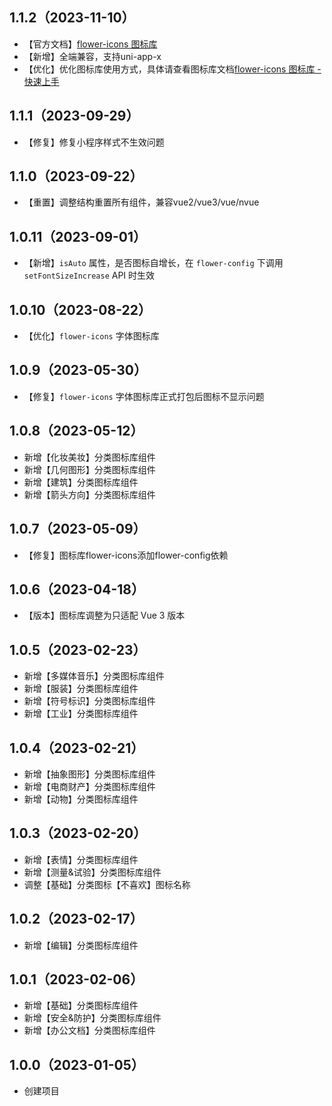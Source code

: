 ## 1.1.2（2023-11-10）
- 【官方文档】[flower-icons 图标库](https://flowerui.com/documents/flower-empty/guide/sketch.html)
- 【新增】全端兼容，支持uni-app-x
- 【优化】优化图标库使用方式，具体请查看图标库文档[flower-icons 图标库 - 快速上手](https://flowerui.com/documents/flower-icons/guide/install.html#使用方式)
## 1.1.1（2023-09-29）
- 【修复】修复小程序样式不生效问题
## 1.1.0（2023-09-22）
- 【重置】调整结构重置所有组件，兼容vue2/vue3/vue/nvue
## 1.0.11（2023-09-01）
- 【新增】`isAuto` 属性，是否图标自增长，在 `flower-config` 下调用 `setFontSizeIncrease` API 时生效
## 1.0.10（2023-08-22）
- 【优化】`flower-icons` 字体图标库
## 1.0.9（2023-05-30）
- 【修复】`flower-icons` 字体图标库正式打包后图标不显示问题
## 1.0.8（2023-05-12）
- 新增【化妆美妆】分类图标库组件
- 新增【几何图形】分类图标库组件
- 新增【建筑】分类图标库组件
- 新增【箭头方向】分类图标库组件
## 1.0.7（2023-05-09）
- 【修复】图标库flower-icons添加flower-config依赖
## 1.0.6（2023-04-18）
- 【版本】图标库调整为只适配 Vue 3 版本
## 1.0.5（2023-02-23）
- 新增【多媒体音乐】分类图标库组件
- 新增【服装】分类图标库组件
- 新增【符号标识】分类图标库组件
- 新增【工业】分类图标库组件
## 1.0.4（2023-02-21）
- 新增【抽象图形】分类图标库组件
- 新增【电商财产】分类图标库组件
- 新增【动物】分类图标库组件
## 1.0.3（2023-02-20）
- 新增【表情】分类图标库组件
- 新增【测量&试验】分类图标库组件
- 调整【基础】分类图标【不喜欢】图标名称
## 1.0.2（2023-02-17）
- 新增【编辑】分类图标库组件
## 1.0.1（2023-02-06）
- 新增【基础】分类图标库组件
- 新增【安全&防护】分类图标库组件
- 新增【办公文档】分类图标库组件
## 1.0.0（2023-01-05）
- 创建项目